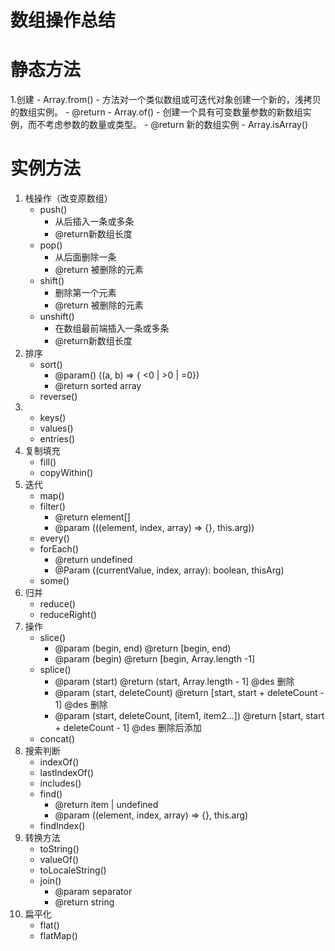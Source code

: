 # 数组操作总结

# 静态方法

1.创建
    - Array.from() 
        - 方法对一个类似数组或可迭代对象创建一个新的，浅拷贝的数组实例。
        - @return 
    - Array.of() 
        - 创建一个具有可变数量参数的新数组实例，而不考虑参数的数量或类型。 
        - @return 新的数组实例
    - Array.isArray() 
    

# 实例方法
1. 栈操作（改变原数组）
    - push() 
      - 从后插入一条或多条 
      - @return新数组长度
    - pop() 
      - 从后面删除一条
      - @return 被删除的元素
    - shift() 
      - 删除第一个元素 
      - @return 被删除的元素
    - unshift() 
      - 在数组最前端插入一条或多条
      - @return新数组长度
1. 排序
    - sort()
        - @param() ((a, b) => { <0 | >0 | =0})
        - @return sorted array
    - reverse()
1.
    - keys()
    - values()
    - entries()
1. 复制填充
    - fill()
    - copyWithin()
1. 迭代
    - map()
    - filter()
        - @return element[]
        - @param (((element, index, array) => {}, this.arg))
    - every()
    - forEach()
        - @return undefined
        - @Param ((currentValue, index, array): boolean, thisArg)
    - some()
1. 归并
    - reduce()
    - reduceRight()
1. 操作
    - slice()
        - @param (begin, end) @return [begin, end)
        - @param (begin) @return [begin, Array.length -1]
    - splice()
        - @param (start) @return (start, Array.length - 1] @des 删除
        - @param (start, deleteCount) @return [start, start + deleteCount - 1] @des 删除
        - @param (start, deleteCount, [item1, item2...]) @return [start, start + deleteCount - 1] @des 删除后添加
    - concat()  
1. 搜索判断
    - indexOf()
    - lastIndexOf()
    - includes()
    - find()
        - @return item | undefined
        - @param ((element, index, array) => {}, this.arg)
    - findIndex()
1. 转换方法
    - toString()
    - valueOf()
    - toLocaleString()
    - join()
        - @param separator
        - @return string
1. 扁平化
    - flat()
    - flatMap()
